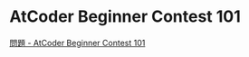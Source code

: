 AtCoder Beginner Contest 101
===

[問題 - AtCoder Beginner Contest 101](https://atcoder.jp/contests/abc101/tasks)
